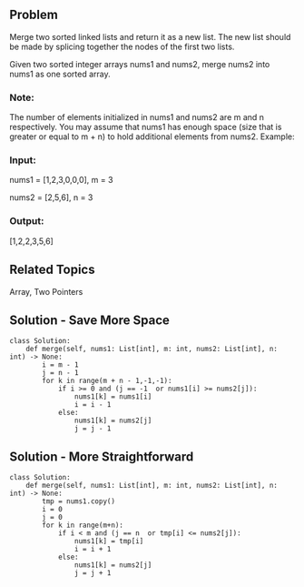 ## Problem
Merge two sorted linked lists and return it as a new list. The new list should be made by splicing together the nodes of the first two lists.

Given two sorted integer arrays nums1 and nums2, merge nums2 into nums1 as one sorted array.

### Note:

The number of elements initialized in nums1 and nums2 are m and n respectively.
You may assume that nums1 has enough space (size that is greater or equal to m + n) to hold additional elements from nums2.
Example:

### Input:
nums1 = [1,2,3,0,0,0], m = 3

nums2 = [2,5,6],       n = 3

### Output: 
[1,2,2,3,5,6]

## Related Topics
Array, Two Pointers


## Solution - Save More Space
```
class Solution:
    def merge(self, nums1: List[int], m: int, nums2: List[int], n: int) -> None:
        i = m - 1
        j = n - 1
        for k in range(m + n - 1,-1,-1):
            if i >= 0 and (j == -1  or nums1[i] >= nums2[j]):
                nums1[k] = nums1[i]
                i = i - 1
            else:
                nums1[k] = nums2[j]
                j = j - 1
```

## Solution - More Straightforward
```
class Solution:
    def merge(self, nums1: List[int], m: int, nums2: List[int], n: int) -> None:
        tmp = nums1.copy()
        i = 0
        j = 0
        for k in range(m+n):
            if i < m and (j == n  or tmp[i] <= nums2[j]):
                nums1[k] = tmp[i]
                i = i + 1
            else:
                nums1[k] = nums2[j]
                j = j + 1
```
